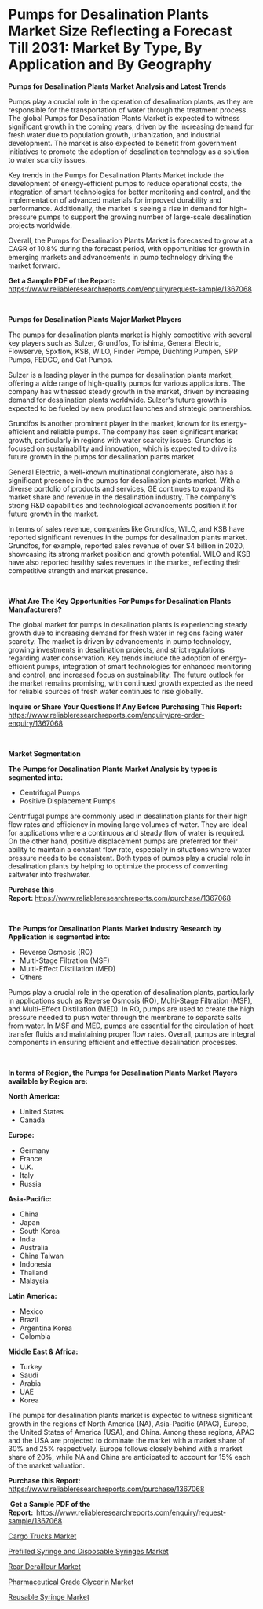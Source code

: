 <p><h1>Pumps for Desalination Plants Market Size Reflecting a Forecast Till 2031: Market By Type, By Application and By Geography</h1></p><p><strong>Pumps for Desalination Plants Market Analysis and Latest Trends</strong></p>
<p><p>Pumps play a crucial role in the operation of desalination plants, as they are responsible for the transportation of water through the treatment process. The global Pumps for Desalination Plants Market is expected to witness significant growth in the coming years, driven by the increasing demand for fresh water due to population growth, urbanization, and industrial development. The market is also expected to benefit from government initiatives to promote the adoption of desalination technology as a solution to water scarcity issues.</p><p>Key trends in the Pumps for Desalination Plants Market include the development of energy-efficient pumps to reduce operational costs, the integration of smart technologies for better monitoring and control, and the implementation of advanced materials for improved durability and performance. Additionally, the market is seeing a rise in demand for high-pressure pumps to support the growing number of large-scale desalination projects worldwide.</p><p>Overall, the Pumps for Desalination Plants Market is forecasted to grow at a CAGR of 10.8% during the forecast period, with opportunities for growth in emerging markets and advancements in pump technology driving the market forward.</p></p>
<p><strong>Get a Sample PDF of the Report:&nbsp;</strong> <a href="https://www.reliableresearchreports.com/enquiry/request-sample/1367068">https://www.reliableresearchreports.com/enquiry/request-sample/1367068</a></p>
<p>&nbsp;</p>
<p><strong>Pumps for Desalination Plants Major Market Players</strong></p>
<p><p>The pumps for desalination plants market is highly competitive with several key players such as Sulzer, Grundfos, Torishima, General Electric, Flowserve, Spxflow, KSB, WILO, Finder Pompe, Düchting Pumpen, SPP Pumps, FEDCO, and Cat Pumps. </p><p>Sulzer is a leading player in the pumps for desalination plants market, offering a wide range of high-quality pumps for various applications. The company has witnessed steady growth in the market, driven by increasing demand for desalination plants worldwide. Sulzer's future growth is expected to be fueled by new product launches and strategic partnerships.</p><p>Grundfos is another prominent player in the market, known for its energy-efficient and reliable pumps. The company has seen significant market growth, particularly in regions with water scarcity issues. Grundfos is focused on sustainability and innovation, which is expected to drive its future growth in the pumps for desalination plants market.</p><p>General Electric, a well-known multinational conglomerate, also has a significant presence in the pumps for desalination plants market. With a diverse portfolio of products and services, GE continues to expand its market share and revenue in the desalination industry. The company's strong R&D capabilities and technological advancements position it for future growth in the market.</p><p>In terms of sales revenue, companies like Grundfos, WILO, and KSB have reported significant revenues in the pumps for desalination plants market. Grundfos, for example, reported sales revenue of over $4 billion in 2020, showcasing its strong market position and growth potential. WILO and KSB have also reported healthy sales revenues in the market, reflecting their competitive strength and market presence.</p></p>
<p>&nbsp;</p>
<p><strong>What Are The Key Opportunities For Pumps for Desalination Plants Manufacturers?</strong></p>
<p><p>The global market for pumps in desalination plants is experiencing steady growth due to increasing demand for fresh water in regions facing water scarcity. The market is driven by advancements in pump technology, growing investments in desalination projects, and strict regulations regarding water conservation. Key trends include the adoption of energy-efficient pumps, integration of smart technologies for enhanced monitoring and control, and increased focus on sustainability. The future outlook for the market remains promising, with continued growth expected as the need for reliable sources of fresh water continues to rise globally.</p></p>
<p><strong>Inquire or Share Your Questions If Any Before Purchasing This Report:</strong> <a href="https://www.reliableresearchreports.com/enquiry/pre-order-enquiry/1367068">https://www.reliableresearchreports.com/enquiry/pre-order-enquiry/1367068</a></p>
<p>&nbsp;</p>
<p><strong>Market Segmentation</strong></p>
<p><strong>The Pumps for Desalination Plants Market Analysis by types is segmented into:</strong></p>
<p><ul><li>Centrifugal Pumps</li><li>Positive Displacement Pumps</li></ul></p>
<p><p>Centrifugal pumps are commonly used in desalination plants for their high flow rates and efficiency in moving large volumes of water. They are ideal for applications where a continuous and steady flow of water is required. On the other hand, positive displacement pumps are preferred for their ability to maintain a constant flow rate, especially in situations where water pressure needs to be consistent. Both types of pumps play a crucial role in desalination plants by helping to optimize the process of converting saltwater into freshwater.</p></p>
<p><strong>Purchase this Report:&nbsp;</strong><a href="https://www.reliableresearchreports.com/purchase/1367068">https://www.reliableresearchreports.com/purchase/1367068</a></p>
<p>&nbsp;</p>
<p><strong>The Pumps for Desalination Plants Market Industry Research by Application is segmented into:</strong></p>
<p><ul><li>Reverse Osmosis (RO)</li><li>Multi-Stage Filtration (MSF)</li><li>Multi-Effect Distillation (MED)</li><li>Others</li></ul></p>
<p><p>Pumps play a crucial role in the operation of desalination plants, particularly in applications such as Reverse Osmosis (RO), Multi-Stage Filtration (MSF), and Multi-Effect Distillation (MED). In RO, pumps are used to create the high pressure needed to push water through the membrane to separate salts from water. In MSF and MED, pumps are essential for the circulation of heat transfer fluids and maintaining proper flow rates. Overall, pumps are integral components in ensuring efficient and effective desalination processes.</p></p>
<p>&nbsp;</p>
<p><strong>In terms of Region, the Pumps for Desalination Plants Market Players available by Region are:</strong></p>
<p>
    <p> <strong> North America: </strong>
        <ul>
            <li>United States</li>
            <li>Canada</li>
        </ul>
        </p> 
    <p> <strong> Europe: </strong>
        <ul>
            <li>Germany</li>
            <li>France</li>
            <li>U.K.</li>
            <li>Italy</li>
            <li>Russia</li>
        </ul>
        </p> 
    <p> <strong> Asia-Pacific: </strong>
        <ul>
            <li>China</li>
            <li>Japan</li>
            <li>South Korea</li>
            <li>India</li>
            <li>Australia</li>
            <li>China Taiwan</li>
            <li>Indonesia</li>
            <li>Thailand</li>
            <li>Malaysia</li>
        </ul>
        </p> 
    <p> <strong> Latin America: </strong>
        <ul>
            <li>Mexico</li>
            <li>Brazil</li>
            <li>Argentina Korea</li>
            <li>Colombia</li>
        </ul>
        </p> 
    <p> <strong> Middle East & Africa: </strong>
        <ul>
            <li>Turkey</li>
            <li>Saudi</li>
            <li>Arabia</li>
            <li>UAE</li>
            <li>Korea</li>
        </ul>
    </p>
    </p>
<p><p>The pumps for desalination plants market is expected to witness significant growth in the regions of North America (NA), Asia-Pacific (APAC), Europe, the United States of America (USA), and China. Among these regions, APAC and the USA are projected to dominate the market with a market share of 30% and 25% respectively. Europe follows closely behind with a market share of 20%, while NA and China are anticipated to account for 15% each of the market valuation.</p></p>
<p><strong>Purchase this Report: </strong><a href="https://www.reliableresearchreports.com/purchase/1367068">https://www.reliableresearchreports.com/purchase/1367068</a></p>
<p>&nbsp;<strong>Get a Sample PDF of the Report:&nbsp;&nbsp;</strong><a href="https://www.reliableresearchreports.com/enquiry/request-sample/1367068">https://www.reliableresearchreports.com/enquiry/request-sample/1367068</a></p>
<p><strong></strong></p>
<p><p><a href="https://github.com/provorikovar/Market-Research-Report-List-3/blob/main/cargo-trucks-market.md">Cargo Trucks Market</a></p><p><a href="https://github.com/shotows/Market-Research-Report-List-1/blob/main/prefilled-syringe-and-disposable-syringes-market.md">Prefilled Syringe and Disposable Syringes Market</a></p><p><a href="https://github.com/beatblasta/Market-Research-Report-List-1/blob/main/rear-derailleur-market.md">Rear Derailleur Market</a></p><p><a href="https://github.com/CliffMedina6/Market-Research-Report-List-3/blob/main/pharmaceutical-grade-glycerin-market.md">Pharmaceutical Grade Glycerin Market</a></p><p><a href="https://github.com/Sinjinluong3e0awx2m195k76/Market-Research-Report-List-1/blob/main/reusable-syringe-market.md">Reusable Syringe Market</a></p></p>